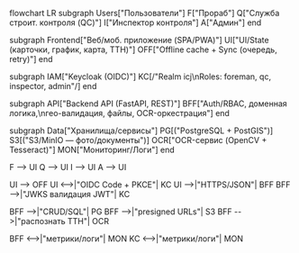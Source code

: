 flowchart LR
  subgraph Users["Пользователи"]
    F["Прораб"]
    Q["Служба строит. контроля (QC)"]
    I["Инспектор контроля"]
    A["Админ"]
  end

  subgraph Frontend["Веб/моб. приложение (SPA/PWA)"]
    UI["UI/State (карточки, график, карта, ТТН)"]
    OFF["Offline cache + Sync (очередь, retry)"]
  end

  subgraph IAM["Keycloak (OIDC)"]
    KC[/"Realm icj\nRoles: foreman, qc, inspector, admin"/]
  end

  subgraph API["Backend API (FastAPI, REST)"]
    BFF["Auth/RBAC, доменная логика,\nгео-валидация, файлы, OCR-оркестрация"]
  end

  subgraph Data["Хранилища/сервисы"]
    PG[("PostgreSQL + PostGIS")]
    S3[("S3/MinIO — фото/документы")]
    OCR["OCR-сервис (OpenCV + Tesseract)"]
    MON["Мониторинг/Логи"]
  end

  F --> UI
  Q --> UI
  I --> UI
  A --> UI

  UI --> OFF
  UI <-->|"OIDC Code + PKCE"| KC
  UI -->|"HTTPS/JSON"| BFF
  BFF -->|"JWKS валидация JWT"| KC

  BFF -->|"CRUD/SQL"| PG
  BFF -->|"presigned URLs"| S3
  BFF -->|"распознать ТТН"| OCR

  BFF <-->|"метрики/логи"| MON
  KC  <-->|"метрики/логи"| MON
